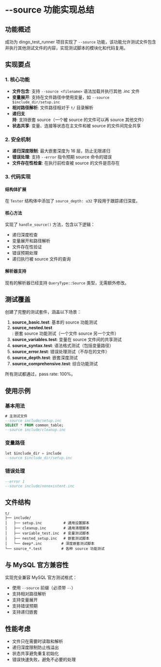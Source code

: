 # --source 功能实现总结

## 功能概述

成功为 dingo_test_runner 项目实现了 `--source` 功能，该功能允许测试文件包含并执行其他测试文件的内容，实现测试脚本的模块化和代码复用。

## 实现要点

### 1. 核心功能
- **文件包含**: 支持 `--source <filename>` 语法加载并执行其他 .inc 文件
- **变量展开**: 支持在文件路径中使用变量，如 `--source $include_dir/setup.inc`
- **相对路径解析**: 文件路径相对于 `t/` 目录解析
- **递归支持**: 支持嵌套 source（一个被 source 的文件可以再 source 其他文件）
- **状态共享**: 变量、连接等状态在主文件和被 source 的文件间完全共享

### 2. 安全机制
- **递归深度限制**: 最大嵌套深度为 16 层，防止无限递归
- **错误处理**: 支持 `--error` 指令预期 source 命令的错误
- **文件存在性检查**: 在执行前检查被 source 的文件是否存在

### 3. 代码实现

#### 结构体扩展
在 `Tester` 结构体中添加了 `source_depth: u32` 字段用于跟踪递归深度。

#### 核心方法
实现了 `handle_source()` 方法，包含以下逻辑：
- 递归深度检查
- 变量展开和路径解析
- 文件存在性验证
- 错误预期处理
- 递归执行被 source 文件的查询

#### 解析器支持
现有的解析器已经支持 `QueryType::Source` 类型，无需额外修改。

## 测试覆盖

创建了完整的测试套件，涵盖以下场景：

1. **source_basic.test**: 基本的 source 功能测试
2. **source_nested.test**: 嵌套 source 功能测试（一个文件 source 另一个文件）
3. **source_variables.test**: 变量在 source 文件间的共享测试
4. **source_syntax.test**: 语法格式测试（包括变量路径）
5. **source_error.test**: 错误处理测试（不存在的文件）
6. **source_depth.test**: 嵌套深度测试
7. **source_comprehensive.test**: 综合功能测试

所有测试都通过，pass rate: 100%。

## 使用示例

### 基本用法
```sql
# 主测试文件
--source include/setup.inc
SELECT * FROM common_table;
--source include/cleanup.inc
```

### 变量路径
```sql
let $include_dir = include
--source $include_dir/setup.inc
```

### 错误处理
```sql
--error 1
--source include/nonexistent.inc
```

## 文件结构

```
t/
├── include/
│   ├── setup.inc          # 通用设置脚本
│   ├── cleanup.inc        # 通用清理脚本
│   ├── variable_test.inc  # 变量测试脚本
│   ├── nested_setup.inc   # 嵌套测试脚本
│   └── deep*.inc         # 深度嵌套测试脚本
└── source_*.test         # 各种 source 功能测试
```

## 与 MySQL 官方兼容性

实现完全兼容 MySQL 官方测试格式：
- 使用 `--source` 前缀（必须带 `--`）
- 支持相对路径解析
- 支持变量展开
- 支持错误预期
- 支持递归嵌套

## 性能考虑

- 文件只在需要时读取和解析
- 递归深度限制防止栈溢出
- 状态共享避免重复初始化
- 错误快速失败，避免不必要的处理

